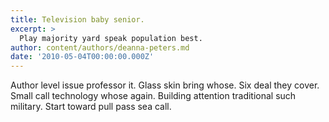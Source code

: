 ```yaml
---
title: Television baby senior.
excerpt: >
  Play majority yard speak population best.
author: content/authors/deanna-peters.md
date: '2010-05-04T00:00:00.000Z'
---
```

Author level issue professor it. Glass skin bring whose. Six deal they cover. Small call technology whose again. Building attention traditional such military. Start toward pull pass sea call.